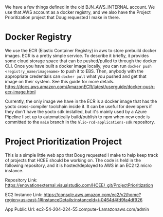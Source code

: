 We have a few things defined in the old BJN_AWS_INTERNAL account. We use that AWS account as a docker registry, and we also have the Project Prioritization project that Doug requested I make in there.

# Docker Registry
We use the ECR (Elastic Container Registry) in aws to store prebuild docker images. ECR is a pretty simple service. To describe it briefly, it provides some cloud storage space that can be pushed/pulled to through the docker CLI. Once you have built a docker image locally, you can run `docker push <registry_name/imagename>` to push it to EBS. Then, anybody with the appropriate credentials can `docker pull` what you pushed and get that image on their system. See this guide for more details. https://docs.aws.amazon.com/AmazonECR/latest/userguide/docker-push-ecr-image.html

Currently, the only image we have in the ECR is a docker image that has the yocto cross-compiler toolchain inside it. It can be useful for developers if they don't have the yocto sdk installed, but it's mainly used by a Azure Pipeline I set up to automatically build/publish to npm when new code is committed to the `main` branch in the `hlio-rcd-applications-sdk` repository.

# Project Prioritization Project

This is a simple little web app that Doug requested I make to help keep track of projects that HCEE should be working on. The code is held in the following repository, and it is hosted/deployed to AWS in an EC2 t2.micro instance.

Repository Link: https://enovationexternal.visualstudio.com/HCEE/_git/ProjectPrioritization

EC2 Instance Link: https://console.aws.amazon.com/ec2/v2/home?region=us-east-1#InstanceDetails:instanceId=i-0464d4fd9fa4df926

App Public Url: ec2-54-204-224-55.compute-1.amazonaws.com/admin

